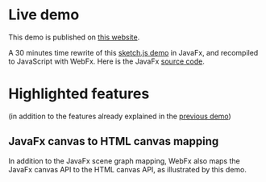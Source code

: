 # Live demo

This demo is published on [this website][demo-live-link].

A 30 minutes time rewrite of this [sketch.js demo][sketch-particles-demo-link] in JavaFx,
and recompiled to JavaScript with WebFx. Here is the JavaFx [source code][demo-source-link].

# Highlighted features

(in addition to the features already explained in the [previous demo][previous-demo-repo-link])

## JavaFx canvas to HTML canvas mapping

In addition to the JavaFx scene graph mapping, WebFx also maps the JavaFx canvas API to the HTML canvas API, as illustrated by this demo.

[demo-live-link]: https://webfx-particles-demo.netlify.app
[demo-source-link]: https://github.com/webfx-project/webfx-demo-particles/blob/main/webfx-demo-particles-application/src/main/java/webfx/demo/particles/ParticlesApplication.java
[previous-demo-repo-link]: https://github.com/webfx-project/webfx-demo-colorfulcircles
[sketch-particles-demo-link]: https://soulwire.github.io/sketch.js/examples/particles.html
